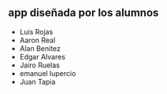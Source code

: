 ## app diseñada por los alumnos

- Luis Rojas
- Aaron Real
- Alan Benitez
- Edgar Alvares
- Jairo Ruelas
- emanuel lupercio
- Juan Tapia
